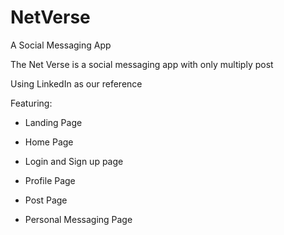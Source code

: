 # NetVerse
A Social Messaging App

The Net Verse is a social messaging app with only multiply post 

Using LinkedIn as our reference

Featuring:
- Landing Page




- Home Page
- Login and Sign up page

- Profile Page

- Post Page
- Personal Messaging Page
